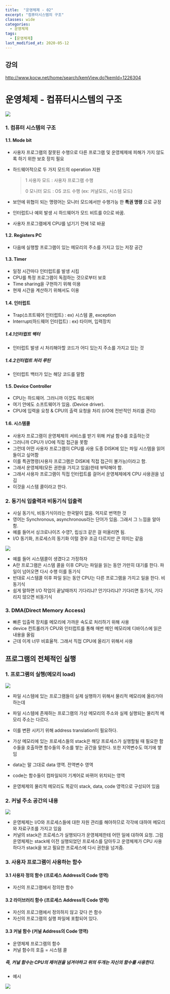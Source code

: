 ```yaml
---
title:  "운영체제 - 02"
excerpt: "컴퓨터시스템의 구조"
classes: wide
categories:
  - 운영체제
tags:
  - [운영체제]
last_modified_at: 2020-05-12
---
```




## 강의

http://www.kocw.net/home/search/kemView.do?kemId=1226304



# 운영체제 - 컴퓨터시스템의 구조

![]({{site.url}}/assets/images/os12.PNG)



### 1. 컴퓨터 시스템의 구조

#### 1.1. Mode bit

* 사용자 프로그램의 잘못된 수행으로 다른 프로그램 및 운영체제에 피해가 가지 않도록 하기 위한 보호 장치 필요

* 하드웨어적으로 두 가지 모드의 operation 지원

  > 1 사용자 모드 : 사용자 프로그램 수행
  >
  > 0 모니터 모드 : OS 코드 수행 (ex: 커널모드, 시스템 모드)

* 보안에 위협이 되는 명령어는 모니터 모드에서만 수행가능 한 **특권 명령** 으로 규정
* 인터럽트나 예외 발생 시 하드웨어가 모드 비트를 0으로 바꿈.
* 사용자 프로그램에게 CPU를 넘기기 전에 1로 바꿈

#### 1.2. Registers PC

* 다음에 실행할 프로그램이 있는 메모리의 주소를 가지고 있는 저장 공간

#### 1.3. Timer

* 일정 시간마다 인터럽트를 발생 시킴
* CPU를 특정 프로그램이 독점하는 것으로부터 보호
* Time sharing을 구현하기 위해 이용
* 현재 시간을 계산하기 위해서도 이용

#### 1.4. 인터럽트

* Trap(소프트웨어 인터럽트) : ex) 시스템 콜, exception
* Interrupt(하드웨어 인터럽트) : ex) 타이머, 입력장치

##### 1.4.1인터럽트 백터

* 인터럽트 발생 시 처리해아할 코드가 어디 있는지 주소를 가지고 있는 것

##### 1.4.2인터럽트 처리 루틴

* 인터럽트 백터가 있는 해당 코드를 말함

#### 1.5. Device Controller

* CPU는 하드웨어. 그러니까 이것도 하드웨어
* 여기 안에도 소프트웨어가 있음. (Device driver). 
* CPU에 입력을 요청 & CPU의 출력 요청을 처리 (I/O에 전반적인 처리를 관리)

#### 1.6. 시스템콜

* 사용자 프로그램이 운영체제의 서비스를 받기 위해 커널 함수를 호출하는것
* 그러니까 CPU가 I/O에 직접 접근을 못함
* 그런데 어떤 사용자 프로그램이 CPU를 사용 도중 DISK에 있는 파일 시스템을 읽어들이고 싶어함
* 이를 특권명령(사용자 프로그램은 DISK에 직접 접근이 불가능)이라고 함.
* 그래서 운영체제(모든 권한을 가지고 있음)한테 부탁해야 함.
* 그래서 사용자 프로그램이 직접 인터럽트를 걸어서 운영체제에게 CPU 사용권을 넘김
* 이것을 시스템 콜이라고 한다.



### 2. 동기식 입출력과 비동기식 입출력

* 사실 동기식, 비동기식이라는 한국말이 없음. 억지로 번역한 것
* 영어는 Synchronous, asynchronous라는 단어가 있음. 그래서 그 느낌을 알아함.
* 예를 들어서 싱크로나이즈 수영?, 립싱크 같은 걸 떠올리면 됨.
* I/O 동기화, 프로세스의 동기화 이럴 경우 조금 다르지만 큰 의미는 같음

![]({{site.url}}/assets/images/os13.PNG)

* 예를 들어 시스템콜이 생겼다고 가정하자
* A란 프로그램은 시스템 콜을 이후 CPU는 파일을 읽는 동안 가만히 대기를 한다. 파일이 넘어오면 다시 수행 이를 동기식
* 반대로 시스템콜 이후 파일 읽는 동안 CPU는 다른 프로그램을 가지고 일을 한다. 비동기식
* 쉽게 말하면 I/O 작업이 끝날때까지 기다리냐? 안기다리냐? 기다리면 동기식, 기다리지 않으면 비동기식



### 3. DMA(Direct Memory Access)

* 빠른 입출력 장치를 메모리에 가까운 속도로 처리하기 위해 사용
* device 컨트롤러가 CPU와 인터럽트를 통해 매번 메인 메모리에 디바이스에 읽은 내용을 올림
* 근데 이게 너무 비효율적. 그래서 직접 CPU에 올리기 위해서 사용



## 프로그램의 전체적인 실행

### 1. 프로그램의 실행(메모리 load)

![](C:/Users/user/Desktop/myBlog/sunlike0508.github.io/_posts/major/os/{{site.url}}/assets/images/os14.PNG)

* 파일 시스템에 있는 프로그램들이 실제 실행하기 위해서 물리적 메모리에 올라가야 하는데

* 파일 시스템에 존재하는 프로그램의 가상 메모리의 주소와 실제 실행되는 물리적 메모리 주소는 다르다.
* 이를 변환 시키기 위해 address translation이 필요하다.

* 가상 메모리에 있는 프로세스들의 stack은 해당 프로세스가 실행할될 때 필요한 함수들을 호출하면 함수들의 주소를 쌓는 공간을 말한다. 또한 지역변수도 여기에 쌓임

* data는 말 그대로 data 영역. 전역변수 영역

* code는 함수들이 컴파일되어 기계어로 바뀌어 위치되는 영역
* 운영체제의 물리적 메모리도 똑같이 stack, data, code 영역으로 구성되어 있음



### 2. 커널 주소 공간의 내용

![](C:/Users/user/Desktop/myBlog/sunlike0508.github.io/_posts/major/os/{{site.url}}/assets/images/os15.PNG)

* 운영체제는 I/O와 프로세스들에 대한 자원 관리를 해야하므로 각각에 대하여 메모리와 자료구조를 가지고 있음
* 커널의 stack은 프로세스가 실행되다가 운영체제한테 어떤 일에 대하여 요청. 그럼 운영체제는 stack에 이전 실행되었던 프로세스를 담아두고 운영체제가 CPU 사용하다가 stack을 보고 필요한 프로세스에 다시 권한을 넘겨줌.



### 3. 사용자 프로그램이 사용하는 함수

#### 3.1 사용자 정의 함수 (프로세스 Address의 Code 영역)

* 자신의 프로그램에서 정의한 함수

#### 3.2 라이브러리 함수 (프로세스 Address의 Code 영역)

* 자신의 프로그램에서 정의하지 않고 갖다 쓴 함수
* 자신의 프로그램의 실행 파일에 포함되어 있다.

#### 3.3 커널 함수 (커널 Address의 Code 영역)

* 운영체제 프로그램의 함수
* 커널 함수의 호출 = 시스템 콜

##### 즉, 커널 함수는 CPU의 제어권을 넘겨야하고 위의 두개는 자신의 함수를 사용한다.

* 예시

![](C:/Users/user/Desktop/myBlog/sunlike0508.github.io/_posts/major/os/{{site.url}}/assets/images/os16.PNG)





















